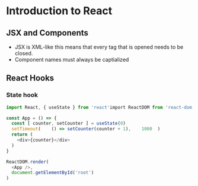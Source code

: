 # Introduction to React

## JSX and Components

* JSX is XML-like this means that every tag that is opened needs to be closed.
* Component names must always be captialized

## React Hooks

### State hook

```javascript
import React, { useState } from 'react'import ReactDOM from 'react-dom'

const App = () => {
  const [ counter, setCounter ] = useState(0)
  setTimeout(    () => setCounter(counter + 1),    1000  )
  return (
    <div>{counter}</div>
  )
}

ReactDOM.render(
  <App />, 
  document.getElementById('root')
)
```
